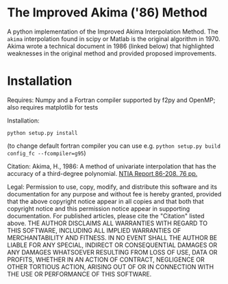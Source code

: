 # The Improved Akima ('86) Method
A python implementation of the Improved Akima Interpolation Method. The `akima` interpolation found in scipy or Matlab is the original algorithm in 1970.
Akima wrote a technical document in 1986 (linked below) that highlighted weaknesses in the original method and provided proposed improvements.

# Installation
Requires: Numpy and a Fortran compiler supported by f2py and OpenMP;
  also requires matplotlib for tests

Installation:

`python setup.py install`

(to change default fortran compiler you can use e.g.
 `python setup.py build config_fc --fcompiler=g95`)

Citation:
Akima, H., 1986: A method of univariate interpolation that has
    the accuracy of a third-degree polynomial. [NTIA Report 86-208. 76 pp.](https://its.ntia.gov/publications/details.aspx?pub=2231)

Legal:
Permission to use, copy, modify, and distribute this software and its
documentation for any purpose and without fee is hereby granted,
provided that the above copyright notice appear in all copies and that
both that copyright notice and this permission notice appear in
supporting documentation. For published articles, please cite the
"Citation" listed above.
THE AUTHOR DISCLAIMS ALL WARRANTIES WITH REGARD TO THIS SOFTWARE,
INCLUDING ALL IMPLIED WARRANTIES OF MERCHANTABILITY AND FITNESS. IN NO
EVENT SHALL THE AUTHOR BE LIABLE FOR ANY SPECIAL, INDIRECT OR
CONSEQUENTIAL DAMAGES OR ANY DAMAGES WHATSOEVER RESULTING FROM LOSS OF
USE, DATA OR PROFITS, WHETHER IN AN ACTION OF CONTRACT, NEGLIGENCE OR
OTHER TORTIOUS ACTION, ARISING OUT OF OR IN CONNECTION WITH THE USE OR
PERFORMANCE OF THIS SOFTWARE.

